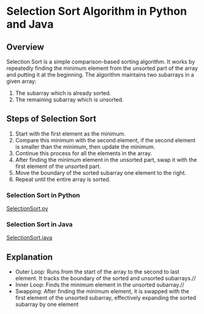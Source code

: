 # Selection Sort Algorithm in Python and Java

## Overview
Selection Sort is a simple comparison-based sorting algorithm. It works by repeatedly finding the minimum element from the unsorted part of the array and putting it at the beginning. The algorithm maintains two subarrays in a given array:
1. The subarray which is already sorted.
2. The remaining subarray which is unsorted.

## Steps of Selection Sort
1. Start with the first element as the minimum.
2. Compare this minimum with the second element, if the second element is smaller than the minimum, then update the minimum.
3. Continue this process for all the elements in the array.
4. After finding the minimum element in the unsorted part, swap it with the first element of the unsorted part.
5. Move the boundary of the sorted subarray one element to the right.
6. Repeat until the entire array is sorted.

### Selection Sort in Python
[SelectionSort.py](https://github.com/Roua91/Courses/blob/main/Algorithms/Sorting/SelectionSort/SelectionSort.py)

### Selection Sort in Java
[SelectionSort.java](https://github.com/Roua91/Courses/blob/main/Algorithms/Sorting/SelectionSort/SelectionSort.java)

## Explanation
- Outer Loop: Runs from the start of the array to the second to last element. It tracks the boundary of the sorted and unsorted subarrays.//
- Inner Loop: Finds the minimum element in the unsorted subarray.//
- Swapping: After finding the minimum element, it is swapped with the first element of the unsorted subarray, effectively expanding the sorted subarray by one element

